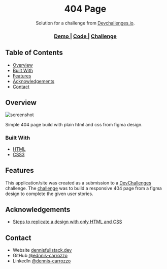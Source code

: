 <h1 align="center">404 Page</h1>

<div align="center">
   Solution for a challenge from  <a href="http://devchallenges.io" target="_blank">Devchallenges.io</a>.
</div>

<div align="center">
  <h3>
    <a href="https://404-page-devchallenges-io.vercel.app/">
      Demo
    </a>
    <span> | </span>
    <a href="https://github.com/dennis-carrozzo/404_page-devchallenges.io">
      Code
    </a>
    <span> | </span>
    <a href="https://devchallenges.io/challenges/wBunSb7FPrIepJZAg0sY">
      Challenge
    </a>
  </h3>
</div>

<!-- TABLE OF CONTENTS -->

## Table of Contents

- [Overview](#overview)
- [Built With](#built-with)
- [Features](#features)
- [Acknowledgements](#acknowledgements)
- [Contact](#contact)

<!-- OVERVIEW -->

## Overview

![screenshot](https://404page-devchallengesdotio.netlify.app/assets/screenshot.jpg)

Simple 404 page build with plain html and css from figma design.

### Built With

- [HTML](https://developer.mozilla.org/en-US/docs/Web/HTML)
- [CSS3](https://developer.mozilla.org/en-US/docs/Web/CSS)

## Features

This application/site was created as a submission to a [DevChallenges](https://devchallenges.io/challenges) challenge. The [challenge](https://devchallenges.io/challenges/wBunSb7FPrIepJZAg0sY) was to build a responsive 404 page from a figma design to complete the given user stories.



## Acknowledgements

- [Steps to replicate a design with only HTML and CSS](https://devchallenges-blogs.web.app/how-to-replicate-design/)

## Contact

- Website [dennisfullstack.dev](https://dennisfullstack.dev)
- GitHub [@ednnis-carrozzo](https://github.com/dennis-carrozzo)
- LinkedIn [@dennis-carrozzo](https://www.linkedin.com/in/dennis-carrozzo/)
